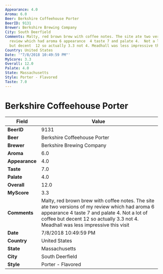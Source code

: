 ```yaml
---
Appearance: 4.0
Aroma: 6.0
Beer: Berkshire Coffeehouse Porter
BeerID: 9131
Brewer: Berkshire Brewing Company
City: South Deerfield
Comments: Malty, red brown brew with coffee notes. The site ate two versions of my
  review which had aroma 6 appearance  4 taste 7 and palate 4.  Not a lot of coffee
  but decent  12 so actually 3.3 not 4. Meadhall was less impressive this visit
Country: United States
Date: '"7/8/2018 10:49:59 PM"'
MyScore: 3.3
Overall: 12.0
Palate: 4.0
State: Massachusetts
Style: Porter - Flavored
Taste: 7.0
---
```


# Berkshire Coffeehouse Porter

| Field         | Value |
|---------------|-------|
| **BeerID** | 9131 |
| **Beer** | Berkshire Coffeehouse Porter |
| **Brewer** | Berkshire Brewing Company |
| **Aroma** | 6.0 |
| **Appearance** | 4.0 |
| **Taste** | 7.0 |
| **Palate** | 4.0 |
| **Overall** | 12.0 |
| **MyScore** | 3.3 |
| **Comments** | Malty, red brown brew with coffee notes. The site ate two versions of my review which had aroma 6 appearance  4 taste 7 and palate 4.  Not a lot of coffee but decent  12 so actually 3.3 not 4. Meadhall was less impressive this visit |
| **Date** | 7/8/2018 10:49:59 PM |
| **Country** | United States |
| **State** | Massachusetts |
| **City** | South Deerfield |
| **Style** | Porter - Flavored |
